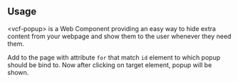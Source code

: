 
## Usage
&lt;vcf-popup&gt; is a Web Component providing an easy way to hide extra content from your webpage and show them to the user whenever they need them.


Add <vcf-popup> to the page with attribute `for` that match `id` element to which popup should be bind to. Now after clicking on target element, popup will be shown.